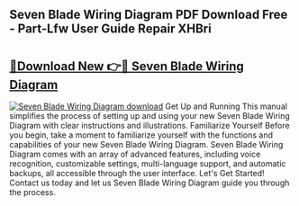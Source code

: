 ## Seven Blade Wiring Diagram PDF Download Free - Part-Lfw User Guide Repair XHBri

# <h2><a href="http://dflxe2t.blite.top/?on=Seven+Blade+Wiring+Diagram">🔗Download New 👉🔴 Seven Blade Wiring Diagram</a></h2>

[![Seven Blade Wiring Diagram download](https://i.imgur.com/lujVjoI.png)](http://dflxe2t.blite.top/?on=Seven+Blade+Wiring+Diagram)
Get Up and Running This manual simplifies the process of setting up and using your new Seven Blade Wiring Diagram with clear instructions and illustrations. Familiarize Yourself Before you begin, take a moment to familiarize yourself with the functions and capabilities of your new Seven Blade Wiring Diagram. Seven Blade Wiring Diagram comes with an array of advanced features, including voice recognition, customizable settings, multi-language support, and automatic backups, all accessible through the user interface. Let's Get Started! Contact us today and let us Seven Blade Wiring Diagram guide you through the process.
